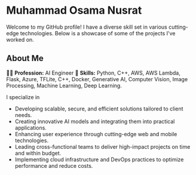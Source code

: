 # Muhammad Osama Nusrat

Welcome to my GitHub profile! I have a diverse skill set in various cutting-edge technologies. Below is a showcase of some of the projects I've worked on.



## About Me

👨‍💼 **Profession:** AI Engineer 
🔧 **Skills:** Python, C++, AWS, AWS Lambda, Flask, Azure, TFLite, C++, Docker, Generative AI, Computer Vision, Image Processing, Machine Learning, Deep Learning.

I specialize in
- Developing scalable, secure, and efficient solutions tailored to client needs.
- Creating innovative AI models and integrating them into practical applications.
- Enhancing user experience through cutting-edge web and mobile technologies.
- Leading cross-functional teams to deliver high-impact projects on time and within budget.
- Implementing cloud infrastructure and DevOps practices to optimize performance and reduce costs.


